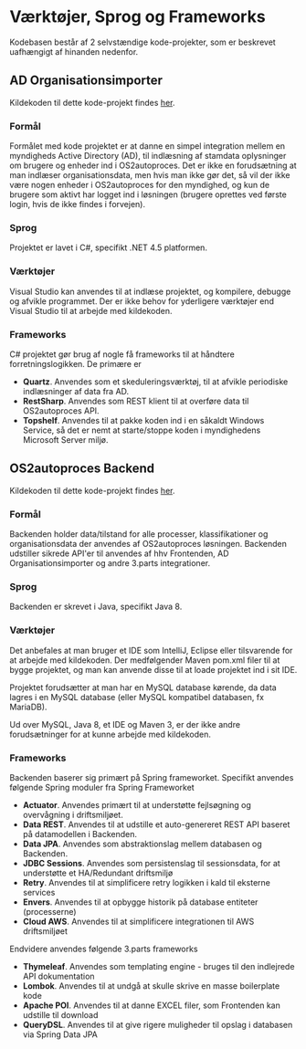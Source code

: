 <h1>Værktøjer, Sprog og Frameworks</h1>
Kodebasen består af 2 selvstændige kode-projekter, som er beskrevet uafhængigt af hinanden nedenfor.

<h2>AD Organisationsimporter</h2>
Kildekoden til dette kode-projekt findes <a href="../OS2autoprocesImporter">her</a>.

<h3>Formål</h3>
Formålet med kode projektet er at danne en simpel integration mellem en myndigheds Active Directory (AD), til indlæsning af stamdata oplysninger om brugere og enheder ind i OS2autoproces. Det er ikke en forudsætning at man indlæser organisationsdata, men hvis man ikke gør det, så vil der ikke være nogen enheder i OS2autoproces for den myndighed, og kun de brugere som aktivt har logget ind i løsningen (brugere oprettes ved første login, hvis de ikke findes i forvejen).

<h3>Sprog</h3>
Projektet er lavet i C#, specifikt .NET 4.5 platformen.

<h3>Værktøjer</h3>
Visual Studio kan anvendes til at indlæse projektet, og kompilere, debugge og afvikle programmet. Der er ikke behov for yderligere værktøjer end Visual Studio til at arbejde med kildekoden.

<h3>Frameworks</h3>
C# projektet gør brug af nogle få frameworks til at håndtere forretningslogikken. De primære er

<ul>
  <li><b>Quartz</b>. Anvendes som et skeduleringsværktøj, til at afvikle periodiske indlæsninger af data fra AD.</li>
  <li><b>RestSharp</b>. Anvendes som REST klient til at overføre data til OS2autoproces API.</li>
  <li><b>Topshelf</b>. Anvendes til at pakke koden ind i en såkaldt Windows Service, så det er nemt at starte/stoppe koden i myndighedens Microsoft Server miljø.</li>
</ul>

<h2>OS2autoproces Backend</h2>
Kildekoden til dette kode-projekt findes <a href="../backend">her</a>.

<h3>Formål</h3>
Backenden holder data/tilstand for alle processer, klassifikationer og organisationsdata der anvendes af OS2autoproces løsningen. Backenden udstiller sikrede API'er til anvendes af hhv Frontenden, AD Organisationsimporter og andre 3.parts integrationer.

<h3>Sprog</h3>
Backenden er skrevet i Java, specifikt Java 8.

<h3>Værktøjer</h3>
Det anbefales at man bruger et IDE som IntelliJ, Eclipse eller tilsvarende for at arbejde med kildekoden. Der medfølgender Maven pom.xml filer til at bygge projektet, og man kan anvende disse til at loade projektet ind i sit IDE.

Projektet forudsætter at man har en MySQL database kørende, da data lagres i en MySQL database (eller MySQL kompatibel databasen, fx MariaDB).

Ud over MySQL, Java 8, et IDE og Maven 3, er der ikke andre forudsætninger for at kunne arbejde med kildekoden.

<h3>Frameworks</h3>
Backenden baserer sig primært på Spring frameworket. Specifikt anvendes følgende Spring moduler fra Spring Frameworket

<ul>
  <li><b>Actuator</b>. Anvendes primært til at understøtte fejlsøgning og overvågning i driftsmiljøet.</li>
  <li><b>Data REST</b>. Anvendes til at udstille et auto-genereret REST API baseret på datamodellen i Backenden.</li>
  <li><b>Data JPA</b>. Anvendes som abstraktionslag mellem databasen og Backenden.</li>
  <li><b>JDBC Sessions</b>. Anvendes som persistenslag til sessionsdata, for at understøtte et HA/Redundant driftsmiljø</li>
  <li><b>Retry</b>. Anvendes til at simplificere retry logikken i kald til eksterne services</li>
  <li><b>Envers</b>. Anvendes til at opbygge historik på database entiteter (processerne)</li>
  <li><b>Cloud AWS</b>. Anvendes til at simplificere integrationen til AWS driftsmiljøet</li>
</ul>

Endvidere anvendes følgende 3.parts frameworks

<ul>
  <li><b>Thymeleaf</b>. Anvendes som templating engine - bruges til den indlejrede API dokumentation</li>
  <li><b>Lombok</b>. Anvendes til at undgå at skulle skrive en masse boilerplate kode</li>
  <li><b>Apache POI</b>. Anvendes til at danne EXCEL filer, som Frontenden kan udstille til download</li>
  <li><b>QueryDSL</b>. Anvendes til at give rigere muligheder til opslag i databasen via Spring Data JPA</li>
</ul>
